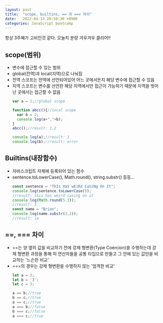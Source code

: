 ```yaml
---
layout: post
title:  "scope, builtins, == 과 === 차이"
date:   2022-04-13 20:50:30 +0900
categories: JavaScript bootcamp
---
```


항상 3주째가 고비인것 같다. 오늘치 분량 겨우겨우 클리어!!  

## scope(범위)
- 변수에 접근할 수 있는 범위
- global(전역)과 local(지역)으로 나눠짐
- 전역 스코프는 전역에 선언되어있어 어느 곳에서든지 해당 변수에 접근할 수 있음
- 지역 스코프는 변수를 선언한 해당 지역에서만 접근이 가능하기 때문에 지역을 벗어난 곳에서는 접근할 수 없음
  ```javascript
  var a = 1;//global scope
  
  function abcc(){//local scope
    var b = 2;
    console.log(a+","+b);
  }
  abcc();//result: 1,2

  console.log(a);//result: 1
  console.log(b);//result: error
  ```

## Builtins(내장함수)
- 자바스크립트 자체에 등록되어 있는 함수
- sentence.toLowerCase(), Math.round(), string.substr() 등등...
  ```javascript
  const sentence = "ThIs HaS wEiRd CaSiNg On It";
  console.log(sentence.toLowerCase());
  //result: this has weird casing on it
  console.log(Math.round(5.1));
  //result: 5
  const name = "Brian";
  console.log(name.substr(2,2));
  //result: ia
  ```

## ==, === 차이
- ==는 양 옆의 값을 비교하기 전에 강제 형변환(Type Coercion)을 수행하는데 강제 형변환 과정을 통해 피 연산자들을 공통 타입으로 만들고 그 안에 있는 값만을 비교하는 '느슨한 비교'
- ===의 경우는 강제 형변환을 수행하지 않는 '엄격한 비교'
  ```javascript
  let a = 3;
  let b = '3';
  let c = 3;

  a == b;//true
  b == c;//true
  a == c;//true
  a === b;//false
  b === c;//false
  a === c;//true
  ```
